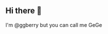 ## Hi there 👋

I'm @ggberry but you can call me GeGe

<!--
**ggberry/ggberry** is a ✨ _special_ ✨ repository because its `README.md` (this file) appears on your GitHub profile.
-->
